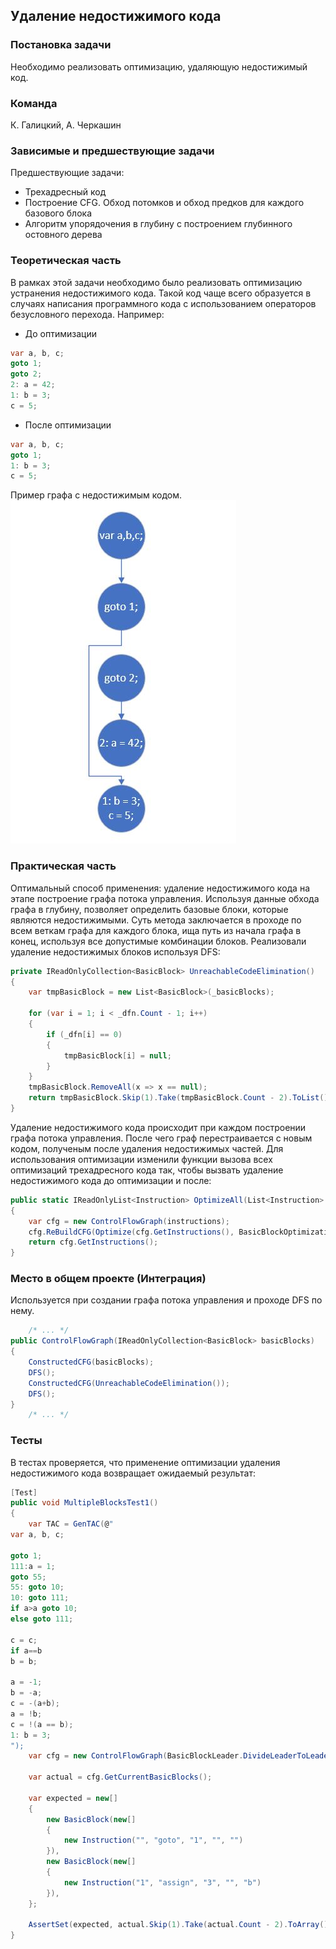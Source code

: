 ## Удаление недостижимого кода

### Постановка задачи
Необходимо реализовать оптимизацию, удаляющую недостижимый код.

### Команда
К. Галицкий, А. Черкашин

### Зависимые и предшествующие задачи
Предшествующие задачи:
* Трехадресный код
* Построение CFG. Обход потомков и обход предков для каждого базового блока
* Алгоритм упорядочения в глубину с построением глубинного остовного дерева

### Теоретическая часть
В рамках этой задачи необходимо было реализовать оптимизацию устранения недостижимого кода. Такой код чаще всего образуется в случаях написания программного кода с использованием операторов безусловного перехода. Например:
* До оптимизации
```csharp
var a, b, c;
goto 1;
goto 2;
2: a = 42;
1: b = 3;
c = 5;
```
* После оптимизации
```csharp
var a, b, c;
goto 1;
1: b = 3;
c = 5;
```

Пример графа с недостижимым кодом.
![картинка](2_CFGUnreachableCodeElimination/pic1.jpg)


### Практическая часть
Оптимальный способ применения: удаление недостижимого кода на этапе построение графа потока управления. Используя данные обхода графа в глубину, позволяет определить базовые блоки, которые являются недостижимыми. Суть метода заключается в проходе по всем веткам графа для каждого блока, ища путь из начала графа в конец, используя все допустимые комбинации блоков.
Реализовали удаление недостижимых блоков используя DFS:
```csharp
private IReadOnlyCollection<BasicBlock> UnreachableCodeElimination()
{
    var tmpBasicBlock = new List<BasicBlock>(_basicBlocks);

    for (var i = 1; i < _dfn.Count - 1; i++)
    {
        if (_dfn[i] == 0)
        {
            tmpBasicBlock[i] = null;
        }
    }
    tmpBasicBlock.RemoveAll(x => x == null);
    return tmpBasicBlock.Skip(1).Take(tmpBasicBlock.Count - 2).ToList();
}
```

Удаление недостижимого кода происходит при каждом построении графа потока управления. После чего граф перестраивается с новым кодом, полученым после удаления недостижимых частей.
Для использования оптимизации изменили функции вызова всех оптимизаций трехадресного кода так, чтобы вызвать удаление недостижимого кода до оптимизации и после:
```csharp
public static IReadOnlyList<Instruction> OptimizeAll(List<Instruction> instructions)
{
    var cfg = new ControlFlowGraph(instructions);
    cfg.ReBuildCFG(Optimize(cfg.GetInstructions(), BasicBlockOptimizations, AllCodeOptimizations));
    return cfg.GetInstructions();
}
```

### Место в общем проекте (Интеграция)
Используется при создании графа потока управления и проходе DFS по нему.
```csharp
    /* ... */
public ControlFlowGraph(IReadOnlyCollection<BasicBlock> basicBlocks)
{
    ConstructedCFG(basicBlocks);
    DFS();
    ConstructedCFG(UnreachableCodeElimination());
    DFS();
}
    /* ... */
```

### Тесты
В тестах проверяется, что применение оптимизации удаления недостижимого кода возвращает ожидаемый результат:
```csharp
[Test]
public void MultipleBlocksTest1()
{
    var TAC = GenTAC(@"
var a, b, c;

goto 1;
111:a = 1; 
goto 55; 
55: goto 10; 
10: goto 111; 
if a>a goto 10; 
else goto 111; 
 
c = c; 
if a==b 
b = b; 
 
a = -1; 
b = -a; 
c = -(a+b); 
a = !b; 
c = !(a == b); 
1: b = 3;
");
    var cfg = new ControlFlowGraph(BasicBlockLeader.DivideLeaderToLeader(TAC));

    var actual = cfg.GetCurrentBasicBlocks();

    var expected = new[]
    {
        new BasicBlock(new[]
        {
            new Instruction("", "goto", "1", "", "")
        }),
        new BasicBlock(new[]
        {
            new Instruction("1", "assign", "3", "", "b")
        }),
    };

    AssertSet(expected, actual.Skip(1).Take(actual.Count - 2).ToArray());
}
```
